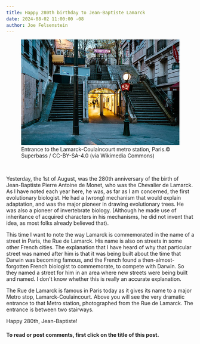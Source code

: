 ```yaml
---
title: Happy 280th birthday to Jean-Baptiste Lamarck
date: 2024-08-02 11:00:00 -08
author: Joe Felsenstein
---
```


<figure><img src="/uploads/2024/2022-04-12-Metro_Lamarck_-_Caulaincourt-8402.jpg" width="640px" alt="[Lamarck-Coulaincourt metro station]"/><figcaption>Entrance to the Lamarck-Coulaincourt metro station, Paris.© Superbass / CC-BY-SA-4.0 (via Wikimedia Commons)</figcaption></figure>

<p>&nbsp;</p>

Yesterday, the 1st of August, was the 280th anniversary of the birth of Jean-Baptiste Pierre Antoine 
de Monet, who was the Chevalier de Lamarck.  As I have noted each year here, he was, 
as far as I am concerned, the first evolutionary biologist.  He had a (wrong) mechanism 
that would explain adaptation, and was the major pioneer in drawing evolutionary 
trees.  He was also a pioneer of invertebrate biology.  (Although he made use of 
inheritance of acquired characters in his mechanisms, he did not invent that idea, 
as most folks already believed that).

This time I want to note the way Lamarck is commemorated in the name of a street 
in Paris, the Rue de Lamarck.  His name is also on streets in some other French cities. 
The explanation that I have heard of why that particular street was named after him 
is that it was being built about the time that Darwin was becoming famous, and the 
French found a then-almost-forgotten French biologist to commemorate, to compete with 
Darwin.  So they named a street for him in an area where new streets were being built and named.  I don't know whether this is really an accurate explanation.

The Rue de Lamarck is famous in Paris today as it gives its name to a major Metro 
stop, Lamarck-Coulaincourt.  Above you will see the very dramatic entrance to 
that Metro station, photographed from the Rue de Lamarck.  The entrance is between 
two stairways.

Happy 280th, Jean-Baptiste!

#### To read or post comments, first click on the title of this post. ####






